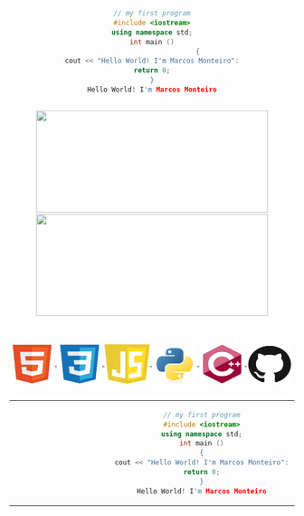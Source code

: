 

<div  align="center" height: 50%>
        
```C++
// my first program
#include <iostream>
using namespace std;
int main ()
                                              {                                              
cout << "Hello World! I'm Marcos Monteiro":
return 0;
}
Hello World! I'm Marcos Monteiro
```
</div>


<table>
<tr>
<td  align="center" width="30%">
        
```C++
// my first program
#include <iostream>
using namespace std;
int main ()
                                              {                                              
cout << "Hello World! I'm Marcos Monteiro":
return 0;
}
Hello World! I'm Marcos Monteiro
```
</td>

<td width="70%">
- 🧑🏻‍💻📚 knowledge in, HTML, CSS, Java Script ...
</td>
</tr>

<div>

 ##

 <div align="center">
  <a href="https://github.com/marcos16165">
  <img height="180em" width="410em" src="https://github-readme-stats.vercel.app/api?username=marcos16165&show_icons=true&theme=tokyonight&include_all_commits=true&count_private=true"/>
  <img height="180em" width="410em" src="https://github-readme-stats.vercel.app/api/top-langs/?username=marcos16165&layout=compact&langs_count=7&theme=tokyonight"/>
</div>
  
  ##
  
<div style="display: inline_block"><br>
  <img align="center" alt="Marcos-HTML" height="70" width="80" src="https://github.com/marcos16165/marcos16165/blob/main/img/HTML5.svg">
  <img align="center" alt="Marcos-CSS" height="70" width="80" src="https://github.com/marcos16165/marcos16165/blob/main/img/CSS3.svg">
  <img align="center" alt="Marcos-JS" height="70" width="80" src="https://github.com/marcos16165/marcos16165/blob/main/img/JS.svg">
  <img align="center" alt="Marcos-PY" height="70" width="80" src="https://github.com/marcos16165/marcos16165/blob/main/img/PY.svg">
  <img align="center" alt="Marcos-C++" height="70" width="80" src="https://github.com/marcos16165/marcos16165/blob/main/img/C++.svg">
  <img align="center" alt="Marcos-GIT" height="70" width="80" src="https://github.com/marcos16165/marcos16165/blob/main/img/GIT.svg">
</div>
  
  ##
  
  


  
